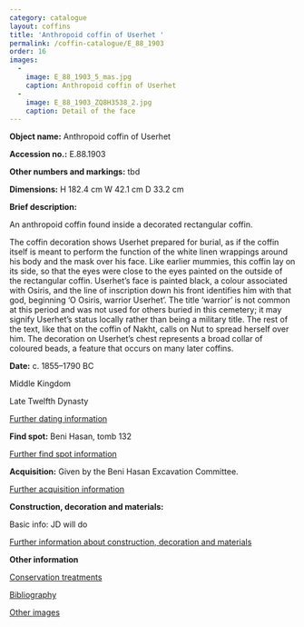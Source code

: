 ```yaml
---
category: catalogue
layout: coffins
title: 'Anthropoid coffin of Userhet '
permalink: /coffin-catalogue/E_88_1903
order: 16
images: 
  -
    image: E_88_1903_5_mas.jpg
    caption: Anthropoid coffin of Userhet
  -
    image: E_88_1903_ZQ8H3538_2.jpg
    caption: Detail of the face
---
```


**Object name:** 
Anthropoid coffin of Userhet 

**Accession no.:** 
E.88.1903

**Other numbers and markings:**
tbd

**Dimensions:** 
H 182.4 cm
W 42.1 cm
D 33.2 cm

**Brief description:** 

An anthropoid coffin  found inside a decorated rectangular coffin. 

The coffin decoration shows Userhet prepared for burial, as if the
coffin itself is meant to perform
the function of the white linen wrappings around his body and the mask
over his face. Like earlier mummies, this coffin lay on its side, so
that the eyes were close to the eyes painted on the outside of the
rectangular coffin. Userhet’s face is painted black, a colour associated
with Osiris, and the line of inscription down his front identifies him
with that god, beginning ‘O Osiris, warrior Userhet’. The title
‘warrior’ is not common at this period and was not used for others
buried in this cemetery; it may signify Userhet’s status locally rather
than being a military title. The rest of the text, like that on the
coffin of Nakht, calls on Nut to spread herself over him. The decoration
on Userhet’s chest represents a broad collar of coloured beads, a
feature that occurs on many later coffins. 


**Date:**
c. 1855–1790 BC

Middle Kingdom

Late Twelfth Dynasty 

[Further dating information](/catalogue_extras/E_88_1903_dating)

**Find spot:**
Beni Hasan, tomb 132

[Further find spot information](/catalogue_extras/E_88_1903_findspot)

**Acquisition:**
Given by the Beni Hasan Excavation Committee.

[Further acquisition
information](/catalogue_extras/E_88_1903_acquisition)

**Construction, decoration and materials:**

Basic info: JD will do

[Further information about construction, decoration and
materials](/catalogue_extras/E_88_1903_materials)


**Other information**

[Conservation treatments](/catalogue_extras/E_88_1903_conservation)

[Bibliography](/catalogue_extras/E_88_1903_bibliography)

[Other images](/catalogue_extras/E_88_1903_imagesheet)

